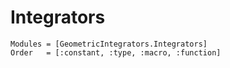 
# Integrators

```@autodocs
Modules = [GeometricIntegrators.Integrators]
Order   = [:constant, :type, :macro, :function]
```
